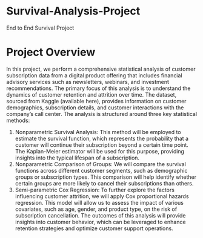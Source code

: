 # Survival-Analysis-Project
End to End Survival Project

# Project Overview

In this project, we perform a comprehensive statistical analysis of customer subscription data from a digital product offering that
includes financial advisory services such as newsletters, webinars, and investment recommendations. The primary focus of this analysis
is to understand the dynamics of customer retention and attrition over time. The dataset, sourced from Kaggle (available here),
provides information on customer demographics, subscription details, and customer interactions with the company’s call center.
The analysis is structured around three key statistical methods:
1. Nonparametric Survival Analysis: This method will be employed to estimate the survival function, which represents the
probability that a customer will continue their subscription beyond a certain time point. The Kaplan-Meier estimator will be
used for this purpose, providing insights into the typical lifespan of a subscription.
2. Nonparametric Comparison of Groups: We will compare the survival functions across different customer segments, such as
demographic groups or subscription types. This comparison will help identify whether certain groups are more likely to cancel
their subscriptions than others.
3. Semi-parametric Cox Regression: To further explore the factors influencing customer attrition, we will apply Cox proportional hazards regression. This model will allow us to assess the impact of various covariates, such as age, gender, and product
type, on the risk of subscription cancellation.
The outcomes of this analysis will provide insights into customer behavior, which can be leveraged to enhance retention strategies and
optimize customer support operations.


